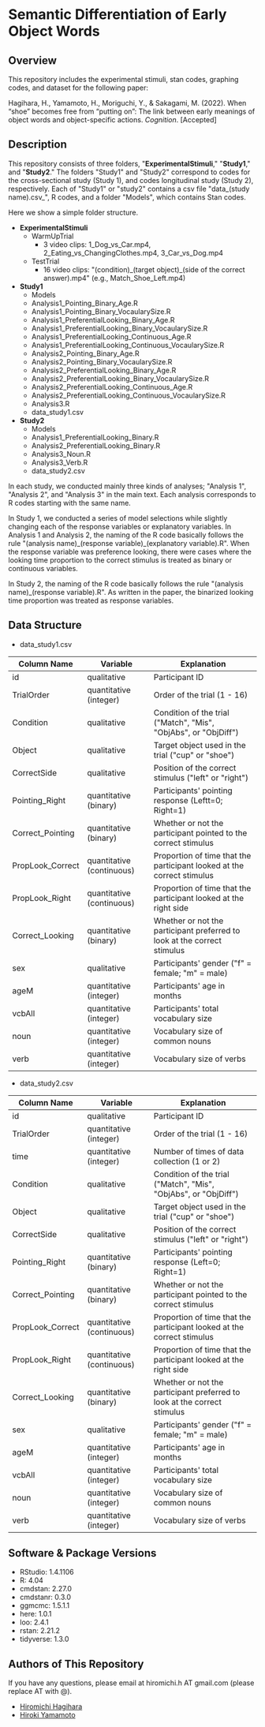 Semantic Differentiation of Early Object Words
====

## Overview
This repository includes the experimental stimuli, stan codes, graphing codes, and dataset for the following paper:

Hagihara, H., Yamamoto, H., Moriguchi, Y., & Sakagami, M. (2022). When “shoe” becomes free from “putting on”: The link between early meanings of object words and object-specific actions. *Cognition*. [Accepted]

## Description
This repository consists of three folders, "**ExperimentalStimuli**," "**Study1**," and "**Study2**." The folders "Study1" and "Study2" correspond to codes for the cross-sectional study (Study 1), and codes longitudinal study (Study 2), respectively. Each of "Study1" or "study2" contains a csv file "data\_(study name).csv_", R codes, and a folder "Models", which contains Stan codes.

Here we show a simple folder structure.

- **ExperimentalStimuli**
  - WarmUpTrial
    - 3 video clips: 1_Dog_vs_Car.mp4, 2_Eating_vs_ChangingClothes.mp4, 3_Car_vs_Dog.mp4
  - TestTrial
    - 16 video clips: "(condition)\_(target object)\_(side of the correct answer).mp4" (e.g., Match_Shoe_Left.mp4)
- **Study1**
  - Models
  - Analysis1_Pointing_Binary_Age.R
  - Analysis1_Pointing_Binary_VocaularySize.R
  - Analysis1_PreferentialLooking_Binary_Age.R
  - Analysis1_PreferentialLooking_Binary_VocaularySize.R
  - Analysis1_PreferentialLooking_Continuous_Age.R
  - Analysis1_PreferentialLooking_Continuous_VocaularySize.R
  - Analysis2_Pointing_Binary_Age.R
  - Analysis2_Pointing_Binary_VocaularySize.R
  - Analysis2_PreferentialLooking_Binary_Age.R
  - Analysis2_PreferentialLooking_Binary_VocaularySize.R
  - Analysis2_PreferentialLooking_Continuous_Age.R
  - Analysis2_PreferentialLooking_Continuous_VocaularySize.R
  - Analysis3.R
  - data_study1.csv
- **Study2**
  - Models
  - Analysis1_PreferentialLooking_Binary.R
  - Analysis2_PreferentialLooking_Binary.R
  - Analysis3_Noun.R
  - Analysis3_Verb.R
  - data_study2.csv

In each study, we conducted mainly three kinds of analyses; "Analysis 1", "Analysis 2", and "Analysis 3" in the main text. Each analysis corresponds to R codes starting with the same name.

 In Study 1, we conducted a series of model selections while slightly changing each of the response variables or explanatory variables. In Analysis 1 and Analysis 2, the naming of the R code basically follows the rule "(analysis name)\_(response variable)\_(explanatory variable).R". When the response variable was preference looking, there were cases where the looking time proportion to the correct stimulus is treated as binary or continuous variables.

  In Study 2, the naming of the R code basically follows the rule "(analysis name)\_(response variable).R". As written in the paper, the binarized looking time proportion was treated as response variables.


## Data Structure
- data_study1.csv

| Column Name     | Variable                | Explanation                                                             |
| ----            | ----                    |   ----                                                                  |
| id              |qualitative              | Participant ID                                                          |
| TrialOrder      |quantitative (integer)   | Order of the trial (1 - 16)                                             |
| Condition       |qualitative              | Condition of the trial ("Match", "Mis", "ObjAbs", or "ObjDiff")         |
| Object          |qualitative              | Target object used in the trial ("cup" or "shoe")                       |
| CorrectSide     |qualitative              | Position of the correct stimulus ("left" or "right")                    |
| Pointing_Right  |quantitative (binary)    | Participants' pointing response (Leftt=0; Right=1)                      |
| Correct_Pointing|quantitative (binary)    | Whether or not the participant pointed to the correct stimulus          |
| PropLook_Correct|quantitative (continuous)| Proportion of time that the participant looked at the correct stimulus  |
| PropLook_Right  |quantitative (continuous)| Proportion of time that the participant looked at the right side        |
| Correct_Looking |quantitative (binary)    | Whether or not the participant preferred to look at the correct stimulus|
| sex             |qualitative              | Participants' gender ("f" = female; "m" = male)                         |
| ageM            |quantitative (integer)   | Participants' age in months                                             |
| vcbAll          |quantitative (integer)   | Participants' total vocabulary size                                     |
| noun            |quantitative (integer)   | Vocabulary size of common nouns                                         |
| verb            |quantitative (integer)   | Vocabulary size of verbs                                                |  

  
- data_study2.csv

| Column Name     | Variable                | Explanation                                                              |
| ----            | ----                    |   ----                                                                   |
| id              |qualitative              | Participant ID                                                           |
| TrialOrder      |quantitative (integer)   | Order of the trial (1 - 16)                                              |
| time            |quantitative (integer)   | Number of times of data collection (1 or 2)                              |
| Condition       |qualitative              | Condition of the trial ("Match", "Mis", "ObjAbs", or "ObjDiff")          |
| Object          |qualitative              | Target object used in the trial ("cup" or "shoe")                        |
| CorrectSide     |qualitative              | Position of the correct stimulus ("left" or "right")                     |
| Pointing_Right  |quantitative (binary)    | Participants' pointing response (Left=0; Right=1)                        |
| Correct_Pointing|quantitative (binary)    | Whether or not the participant pointed to the correct stimulus           |
| PropLook_Correct|quantitative (continuous)| Proportion of time that the participant looked at the correct stimulus   |
| PropLook_Right  |quantitative (continuous)| Proportion of time that the participant looked at the right side         |
| Correct_Looking |quantitative (binary)    | Whether or not the participant preferred to look at the correct stimulus |
| sex             |qualitative              | Participants' gender ("f" = female; "m" = male)                          |
| ageM            |quantitative (integer)   | Participants' age in months                                              |
| vcbAll          |quantitative (integer)   | Participants' total vocabulary size                                      |
| noun            |quantitative (integer)   | Vocabulary size of common nouns                                          |
| verb            |quantitative (integer)   | Vocabulary size of verbs                                                 |


## Software & Package Versions
- RStudio: 1.4.1106
- R: 4.04
- cmdstan: 2.27.0
- cmdstanr: 0.3.0
- ggmcmc: 1.5.1.1
- here: 1.0.1
- loo: 2.4.1
- rstan: 2.21.2
- tidyverse: 1.3.0

  
## Authors of This Repository
If you have any questions, please email at hiromichi.h AT gmail.com (please replace AT with @).
- [Hiromichi Hagihara](https://github.com/hagi-hara)
- [Hiroki Yamamoto](https://github.com/dororo1225)
